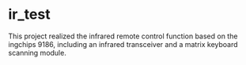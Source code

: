 # ir_test

This project realized the infrared remote control function based on the ingchips 9186, including an infrared transceiver and a matrix keyboard scanning module.
